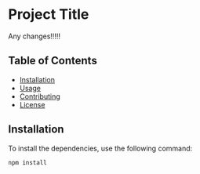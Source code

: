 # Project Title

Any changes!!!!!

## Table of Contents

- [Installation](#installation)
- [Usage](#usage)
- [Contributing](#contributing)
- [License](#license)

## Installation

To install the dependencies, use the following command:

```bash
npm install
